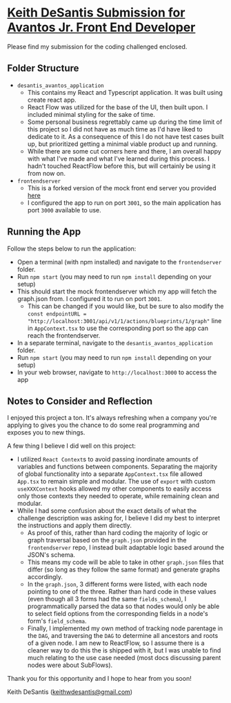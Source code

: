 # <u>Keith DeSantis Submission for Avantos Jr. Front End Developer</U> #

Please find my submission for the coding challenged enclosed.

## Folder Structure ##

* `desantis_avantos_application`
    * This contains my React and Typescript application. It was built using create react app.
    * React Flow was utilized for the base of the UI, then built upon. I included minimal styling for the sake of time.
    * Some personal business regrettably came up during the time limit of this project so I did not have as much time as I'd have liked to dedicate to it. As a consequence of this I do not have test cases built up, but prioritized getting a minimal viable product up and running.
    * While there are some cut corners here and there, I am overall happy with what I've made and what I've learned during this process. I hadn't touched ReactFlow before this, but will certainly be using it from now on.
* `frontendserver`
    * This is a forked version of the mock front end server you provided [here](https://github.com/mosaic-avantos/frontendchallengeserver)
    * I configured the app to run on port `3001`, so the main application has port `3000` available to use.

## Running the App ##

Follow the steps below to run the application:
* Open a terminal (with npm installed) and navigate to the `frontendserver` folder.
* Run `npm start` (you may need to run `npm install` depending on your setup)
* This should start the mock frontendserver which my app will fetch the graph.json from. I configured it to run on port `3001`. 
    * This can be changed if you would like, but be sure to also modify the `const endpointURL = "http://localhost:3001/api/v1/1/actions/blueprints/1/graph"` line in `AppContext.tsx` to use the corresponding port so the app can reach the frontendserver.
* In a separate terminal, navigate to the `desantis_avantos_application` folder.
* Run `npm start` (you may need to run `npm install` depending on your setup)
* In your web browser, navigate to `http://localhost:3000` to access the app

## Notes to Consider and Reflection ##

I enjoyed this project a ton. It's always refreshing when a company you're applying to gives you the chance to do some real programming and exposes you to new things.

A few thing I believe I did well on this project:
* I utilized `React Context`s to avoid passing inordinate amounts of variables and functions between components. Separating the majority of global functionality into a separate `AppContext.tsx` file allowed `App.tsx` to remain simple and modular. The use of `export` with custom `useXXXContext` hooks allowed my other components to easily access only those contexts they needed to operate, while remaining clean and modular.
* While I had some confusion about the exact details of what the challenge description was asking for, I believe I did my best to interpret the instructions and apply them directly.
    * As proof of this, rather than hard coding the majority of logic or graph traversal based on the `graph.json` provided in the `frontendserver` repo, I instead built adaptable logic based around the JSON's schema.
    * This means my code will be able to take in other `graph.json` files that differ (so long as they follow the same format) and generate graphs accordingly.
    * In the `graph.json`, 3 different forms were listed, with each node pointing to one of the three. Rather than hard code in these values (even though all 3 forms had the same `fields_schema`), I programmatically parsed the data so that nodes would only be able to select field options from the corresponding fields in a node's form's `field_schema`.
    * Finally, I implemented my own method of tracking node parentage in the `DAG`, and traversing the `DAG` to determine all ancestors and roots of a given node. I am new to ReactFlow, so I assume there is a cleaner way to do this the is shipped with it, but I was unable to find much relating to the use case needed (most docs discussing parent nodes were about SubFlows).

Thank you for this opportunity and I hope to hear from you soon!

Keith DeSantis (keithwdesantis@gmail.com)